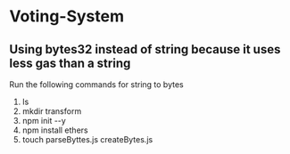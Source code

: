 # Voting-System
## Using bytes32 instead of string because it uses less gas than a string

Run the following commands for string to bytes 
1. ls 
2. mkdir transform
3. npm init --y
4. npm install ethers
5. touch parseByttes.js createBytes.js

